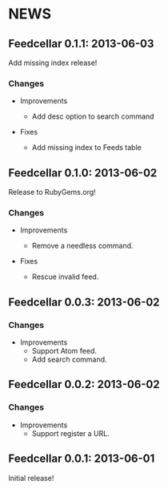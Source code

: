 # NEWS

## Feedcellar 0.1.1: 2013-06-03

Add missing index release!

### Changes

  * Improvements
    * Add desc option to search command

  * Fixes
    * Add missing index to Feeds table

## Feedcellar 0.1.0: 2013-06-02

Release to RubyGems.org!

### Changes

  * Improvements
    * Remove a needless command.

  * Fixes
    * Rescue invalid feed.

## Feedcellar 0.0.3: 2013-06-02

### Changes

  * Improvements
    * Support Atom feed.
    * Add search command.

## Feedcellar 0.0.2: 2013-06-02

### Changes

  * Improvements
    * Support register a URL.

## Feedcellar 0.0.1: 2013-06-01

Initial release!
